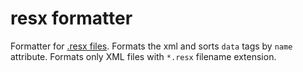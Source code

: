 # resx formatter

Formatter for [.resx files](https://learn.microsoft.com/en-us/dotnet/core/extensions/create-resource-files). Formats the xml and sorts `data` tags by `name` attribute.
Formats only XML files with `*.resx` filename extension.